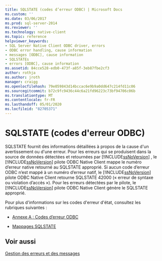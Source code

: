 ```yaml
---
title: SQLSTATE (codes d’erreur ODBC) | Microsoft Docs
ms.custom: ''
ms.date: 03/06/2017
ms.prod: sql-server-2014
ms.reviewer: ''
ms.technology: native-client
ms.topic: reference
helpviewer_keywords:
- SQL Server Native Client ODBC driver, errors
- ODBC error handling, cause information
- messages [ODBC], cause information
- SQLSTATEs
- errors [ODBC], cause information
ms.assetid: 84cce528-edb0-473f-a85f-3eb87fbe2cf3
author: rothja
ms.author: jroth
manager: craigg
ms.openlocfilehash: 79e059843d14bccac6e9b9a0dd647c214fd11c06
ms.sourcegitcommit: b72c9fc9436c44c6a21fd96223c73bf94706c06b
ms.translationtype: MT
ms.contentlocale: fr-FR
ms.lasthandoff: 05/01/2020
ms.locfileid: "82705371"
---
```

# <a name="sqlstate-odbc-error-codes"></a>SQLSTATE (codes d'erreur ODBC)
  SQLSTATE fournit des informations détaillées à propos de la cause d'un avertissement ou d'une erreur. Pour les erreurs qui se produisent dans la source de données détectées et retournées par [!INCLUDE[ssNoVersion](../../includes/ssnoversion-md.md)] , le [!INCLUDE[ssNoVersion](../../includes/ssnoversion-md.md)] pilote ODBC Native Client mappe le numéro d’erreur native retourné au SQLSTATE approprié. Si aucun code d’erreur ODBC n’est mappé à un numéro d’erreur natif, le [!INCLUDE[ssNoVersion](../../includes/ssnoversion-md.md)] pilote ODBC Native Client retourne SQLSTATE 42000 (« erreur de syntaxe ou violation d’accès »). Pour les erreurs détectées par le pilote, le [!INCLUDE[ssNoVersion](../../includes/ssnoversion-md.md)] pilote ODBC Native Client génère le SQLSTATE approprié.  
  
 Pour plus d'informations sur les codes d'erreur d'état, consultez les rubriques suivantes :  
  
-   [Annexe A : Codes d’erreur ODBC](https://go.microsoft.com/fwlink/?LinkId=89356)  
  
-   [Mappages SQLSTATE](https://go.microsoft.com/fwlink/?LinkId=89355)  
  
## <a name="see-also"></a>Voir aussi  
 [Gestion des erreurs et des messages](handling-errors-and-messages.md)  
  
  
